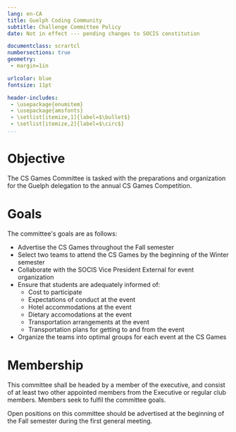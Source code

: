 ```yaml
---
lang: en-CA
title: Guelph Coding Community
subtitle: Challenge Committee Policy
date: Not in effect --- pending changes to SOCIS constitution

documentclass: scrartcl
numbersections: true
geometry:
 - margin=1in

urlcolor: blue
fontsize: 11pt

header-includes:
 - \usepackage{enumitem}
 - \usepackage{amsfonts}
 - \setlist[itemize,1]{label=$\bullet$}
 - \setlist[itemize,2]{label=$\circ$}
...
```


# Objective

The CS Games Committee is tasked with the preparations and organization for the Guelph delegation to the annual CS Games Competition.

# Goals

The committee's goals are as follows:

 - Advertise the CS Games throughout the Fall semester
 - Select two teams to attend the CS Games by the beginning of the Winter semester
 - Collaborate with the SOCIS Vice President External for event organization
 - Ensure that students are adequately informed of:
   + Cost to participate
   + Expectations of conduct at the event
   + Hotel accommodations at the event
   + Dietary accomodations at the event
   + Transportation arrangements at the event
   + Transportation plans for getting to and from the event
 - Organize the teams into optimal groups for each event at the CS Games

# Membership

This committee shall be headed by a member of the executive, and consist
of at least two other appointed members from the Executive or regular
club members.
Members seek to fulfil the committee goals.

Open positions on this committee should be advertised at the beginning
of the Fall semester during the first general meeting.
